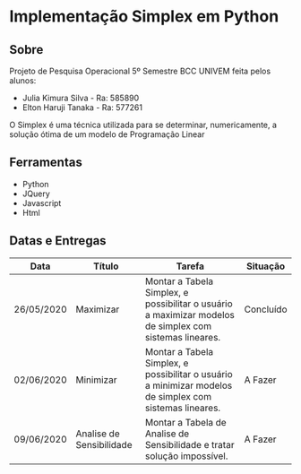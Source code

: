 # Implementação Simplex em Python
## Sobre
Projeto de Pesquisa Operacional 5º Semestre BCC UNIVEM feita pelos alunos:
 - Julia Kimura Silva - Ra: 585890
 - Elton Haruji Tanaka - Ra: 577261
 
O Simplex é uma técnica utilizada para se determinar, numericamente, a solução ótima de um modelo de Programação Linear
## Ferramentas

 - Python
 - JQuery
 - Javascript
 - Html

## Datas e Entregas
| Data | Título | Tarefa | Situação |  
|--|--|--|--|
| 26/05/2020 | Maximizar | Montar a Tabela Simplex, e possibilitar o usuário a maximizar modelos de simplex com sistemas lineares. | Concluído |
| 02/06/2020 | Minimizar | Montar a Tabela Simplex, e possibilitar o usuário a minimizar modelos de simplex com sistemas lineares. | A Fazer |
| 09/06/2020 | Analise de Sensibilidade | Montar a Tabela de Analise de Sensibilidade e tratar solução impossível. | A Fazer |
